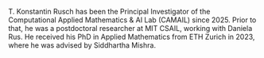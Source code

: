 T. Konstantin Rusch has been the Principal Investigator of the Computational Applied Mathematics & AI Lab (CAMAIL) since 2025. Prior to that, he was a postdoctoral researcher at MIT CSAIL, working with Daniela Rus. He received his PhD in Applied Mathematics from ETH Zurich in 2023, where he was advised by Siddhartha Mishra.